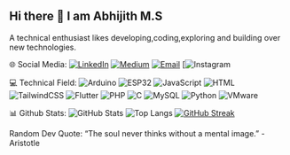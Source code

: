 ## Hi there 👋 I am Abhijith M.S

A technical enthusiast likes developing,coding,exploring and building over new technologies.

🌐 Social Media:
[![LinkedIn](https://img.shields.io/badge/LinkedIn-blue?style=flat&logo=linkedin)](https://linkedin.com/in/yourprofile)
[![Medium](https://img.shields.io/badge/Medium-black?style=flat&logo=medium)](https://medium.com/@yourprofile)
[![Email](https://img.shields.io/badge/Email-D14836?style=flat&logo=gmail&logoColor=white)](mailto:abhijithemes@email.com)
[![Instagram](https://www.instagram.com/abhijith_671?igsh=MWFsdngza3o3d2p1cA==)

💻 Technical Field:
![Arduino](https://img.shields.io/badge/Arduino-00979D?style=flat&logo=arduino&logoColor=white)
![ESP32](https://img.shields.io/badge/ESP32-black?style=flat&logo=espressif)
![JavaScript](https://img.shields.io/badge/JavaScript-F7DF1E?style=flat&logo=javascript&logoColor=black)
![HTML](https://img.shields.io/badge/HTML5-E34F26?style=flat&logo=html5&logoColor=white)
![TailwindCSS](https://img.shields.io/badge/Tailwind_CSS-38B2AC?style=flat&logo=tailwind-css&logoColor=white)
![Flutter](https://img.shields.io/badge/Flutter-02569B?style=flat&logo=flutter&logoColor=white)
![PHP](https://img.shields.io/badge/PHP-777BB4?style=flat&logo=php&logoColor=white)
![C](https://img.shields.io/badge/C-00599C?style=flat&logo=c&logoColor=white)
![MySQL](https://img.shields.io/badge/MySQL-4479A1?style=flat&logo=mysql&logoColor=white)
![Python](https://img.shields.io/badge/Python-3776AB?style=flat&logo=python&logoColor=white)
![VMware](https://img.shields.io/badge/VMware-607078?style=flat&logo=vmware&logoColor=white)

📊 Github Stats:
![GitHub Stats](https://github-readme-stats.vercel.app/api?username=Abhijith423&show_icons=true&theme=radical)
![Top Langs](https://github-readme-stats.vercel.app/api/top-langs/?username=Abhijith423&layout=compact&theme=radical)
[![GitHub Streak](https://github-readme-streak-stats.herokuapp.com/?user=Abhijith423&theme=radical)](https://git.io/streak-stats)

 Random Dev Quote:
“The soul never thinks without a mental image.”
                          - Aristotle
    








